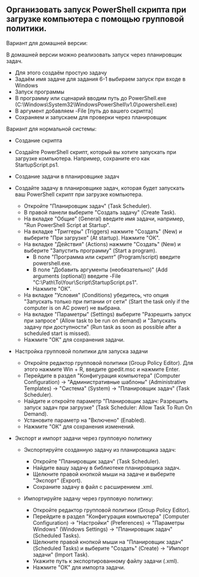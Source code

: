 ## Организовать запуск PowerShell скрипта при загрузке компьютера с помощью групповой политики. 

Вариант для домашней версии: 

В домашней версии можно реализовать запуск через планировщик задач.

- Для этого создаём простую задачу
- Задаём имя задаче для задания 6-1 выбираем запуск при входе в Windows
- Запуск программы
- В программу или сценарий вводим путь до PowerShell.exe (C:\Windows\System32\WindowsPowerShell\v1.0\powershell.exe)
- В аргумент добавляем -File [путь до вашего скрипта]
- Сохраняем и запускаем для проверки через планировщик

Вариант для нормальной системы:

- Создание скрипта
- Создайте PowerShell скрипт, который вы хотите запускать при загрузке компьютера. Например, сохраните его как StartupScript.ps1. 
- Создание задачи в планировщике задач

- Создайте задачу в планировщике задач, которая будет запускать ваш PowerShell скрипт при загрузке компьютера.

    - Откройте "Планировщик задач" (Task Scheduler).
    - В правой панели выберите "Создать задачу" (Create Task).
    - На вкладке "Общие" (General) введите имя задачи, например, "Run PowerShell Script at Startup".
    - На вкладке "Триггеры" (Triggers) нажмите "Создать" (New) и выберите "При загрузке" (At startup). Нажмите "ОК".
    - На вкладке "Действия" (Actions) нажмите "Создать" (New) и выберите "Запустить программу" (Start a program).
        - В поле "Программа или скрипт" (Program/script) введите powershell.exe.
        - В поле "Добавить аргументы (необязательно)" (Add arguments (optional)) введите -File "C:\Path\To\Your\Script\StartupScript.ps1".
        - Нажмите "ОК".
    - На вкладке "Условия" (Conditions) убедитесь, что опция "Запускать только при питании от сети" (Start the task only if the computer is on AC power) не выбрана.
    - На вкладке "Параметры" (Settings) выберите "Разрешить запуск при запросе" (Allow task to be run on demand) и "Запускать задачу при доступности" (Run task as soon as possible after a scheduled start is missed).
    - Нажмите "ОК" для сохранения задачи.

- Настройка групповой политики для запуска задачи

    - Откройте редактор групповой политики (Group Policy Editor). Для этого нажмите Win + R, введите gpedit.msc и нажмите Enter.
    - Перейдите в раздел "Конфигурация компьютера" (Computer Configuration) -> "Административные шаблоны" (Administrative Templates) -> "Система" (System) -> "Планировщик задач" (Task Scheduler).
    - Найдите и откройте параметр "Планировщик задач: Разрешить запуск задач при загрузке" (Task Scheduler: Allow Task To Run On Demand).
    - Установите параметр на "Включено" (Enabled).
    - Нажмите "ОК" для сохранения изменений.

- Экспорт и импорт задачи через групповую политику

    - Экспортируйте созданную задачу из планировщика задач:
        - Откройте "Планировщик задач" (Task Scheduler).
        - Найдите вашу задачу в библиотеке планировщика задач.
        - Щелкните правой кнопкой мыши на задаче и выберите "Экспорт" (Export).
        - Сохраните задачу в файл с расширением .xml.

    - Импортируйте задачу через групповую политику:
        - Откройте редактор групповой политики (Group Policy Editor).
        - Перейдите в раздел "Конфигурация компьютера" (Computer Configuration) -> "Настройки" (Preferences) -> "Параметры Windows" (Windows Settings) -> "Планировщик задач" (Scheduled Tasks).
        - Щелкните правой кнопкой мыши на "Планировщик задач" (Scheduled Tasks) и выберите "Создать" (Create) -> "Импорт задачи" (Import Task).
        - Укажите путь к экспортированному файлу задачи (.xml).
        - Нажмите "ОК" для импорта задачи.
